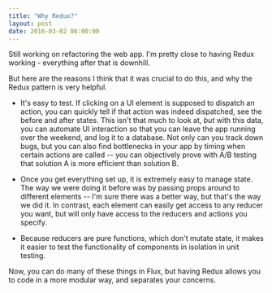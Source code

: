 ```yaml
---
title: "Why Redux?"
layout: post
date: 2016-03-02 06:00:00
---
```



Still working on refactoring the web app. I'm pretty close to having Redux working - everything after that is downhill. 

But here are the reasons I think that it was crucial to do this, and why the Redux pattern is very helpful.

* It's easy to test. If clicking on a UI element is supposed to dispatch an action, you can quickly tell if that action was indeed dispatched, see the before and after states.  This isn't that much to look at, *but* with this data, you can automate UI interaction so that you can leave the app running over the weekend, and log it to a database. Not only can you track down bugs, but you can also find bottlenecks in your app by timing when certain actions are called -- you can objectively prove with A/B testing that solution A is more efficient than solution B. 

* Once you get everything set up, it is extremely easy to manage state.  The way we were doing it before was by passing props around to different elements -- I'm sure there was a better way, but that's the way we did it.  In contrast, each element can easily get access to any reducer you want, but will only have access to the reducers and actions you specify.  

* Because reducers are pure functions, which don't mutate state, it makes it easier to test the functionality of components in isolation in unit testing.  

Now, you can do many of these things in Flux, but having Redux allows you to code in a more modular way, and separates your concerns. 
